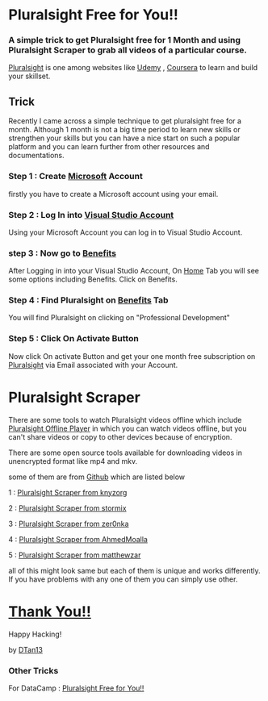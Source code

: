 # Pluralsight Free for You!!
### A simple trick to get Pluralsight free for 1 Month and using Pluralsight Scraper to grab all videos of a particular course.

[Pluralsight](https://www.pluralsight.com) is one among websites like [Udemy](https://www.udemy.com/) , [Coursera](https://www.coursera.org) to learn and build your skillset. 

## Trick
Recently I came across a simple technique to get pluralsight free for a month. Although 1 month is not a big time period to learn new skills or strengthen your skills but you can have a nice start on such a popular platform and you can learn further from other resources and documentations.

### Step 1 : Create [Microsoft](https://www.microsoft.com) Account 

firstly you have to create a Microsoft account using your email.

### Step 2 : Log In into [Visual Studio Account](https://my.visualstudio.com/)

Using your Microsoft Account you can log in to Visual Studio Account.

### step 3 : Now go to [Benefits](https://my.visualstudio.com/Benefits)

After Logging in into your Visual Studio Account, On [Home](https://my.visualstudio.com/) Tab you will see some options including Benefits. Click on Benefits.

### Step 4 : Find Pluralsight on [Benefits](https://my.visualstudio.com/Benefits) Tab

You will find Pluralsight on clicking on "Professional Development"

### Step 5 : Click On Activate Button 

Now click On activate Button and get your one month free subscription on [Pluralsight](https://www.pluralsight.com) via Email associated with your Account.


# Pluralsight Scraper

There are some tools to watch Pluralsight videos offline which include [Pluralsight Offline Player](https://www.pluralsight.com/product/downloads) in which you can watch videos offline, but you can't share videos or copy to other devices because of encryption. 

There are some open source tools available for downloading videos in unencrypted format like mp4 and mkv.

some of them are from [Github](https://github.com/) which are listed below

1 : [Pluralsight Scraper from knyzorg](https://github.com/knyzorg/pluralsight-scraper)

2 : [Pluralsight Scraper from stormix](https://github.com/Stormix/pluralsight_scraper)

3 : [Pluralsight Scraper from zer0nka](https://github.com/zer0nka/pluralsight-scraper)

4 : [Pluralsight Scraper from AhmedMoalla](https://github.com/AhmedMoalla/PluralsightScraper)

5 : [Pluralsight Scraper from matthewzar](https://github.com/matthewzar/pluralsight-scraper)

all of this might look same but each of them is unique and works differently.
If you have problems with any one of them you can simply use other.

# [Thank You!!](https://github.com/DTan13)

Happy Hacking!

by [DTan13](https://github.com/DTan13)

### Other Tricks

For DataCamp : [Pluralsight Free for You!!](https://dtan13.github.io/DataCamp/)
